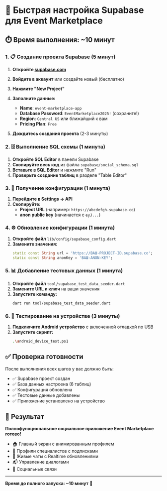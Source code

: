 # 🚀 Быстрая настройка Supabase для Event Marketplace

## ⏱️ Время выполнения: ~10 минут

### 1. 📋 Создание проекта Supabase (5 минут)

1. **Откройте [supabase.com](https://supabase.com)**
2. **Войдите в аккаунт** или создайте новый (бесплатно)
3. **Нажмите "New Project"**
4. **Заполните данные:**
   - **Name**: `event-marketplace-app`
   - **Database Password**: `EventMarketplace2025!` (сохраните!)
   - **Region**: `Central US` или ближайший к вам
   - **Pricing Plan**: `Free`

5. **Дождитесь создания проекта** (2-3 минуты)

### 2. 🗄️ Выполнение SQL схемы (1 минута)

1. **Откройте SQL Editor** в панели Supabase
2. **Скопируйте весь код** из файла `supabase/social_schema.sql`
3. **Вставьте в SQL Editor** и нажмите "Run"
4. **Проверьте создание таблиц** в разделе "Table Editor"

### 3. 🔑 Получение конфигурации (1 минута)

1. **Перейдите в Settings → API**
2. **Скопируйте:**
   - **Project URL** (например: `https://abcdefgh.supabase.co`)
   - **anon public key** (начинается с `eyJ...`)

### 4. ⚙️ Обновление конфигурации (1 минута)

1. **Откройте файл** `lib/config/supabase_config.dart`
2. **Замените значения:**
   ```dart
   static const String url = 'https://ВАШ-PROJECT-ID.supabase.co';
   static const String anonKey = 'ВАШ-ANON-KEY';
   ```

### 5. 📊 Добавление тестовых данных (1 минута)

1. **Откройте файл** `tool/supabase_test_data_seeder.dart`
2. **Замените URL и ключ** на ваши значения
3. **Запустите команду:**
   ```bash
   dart run tool/supabase_test_data_seeder.dart
   ```

### 6. 📱 Тестирование на устройстве (3 минуты)

1. **Подключите Android устройство** с включенной отладкой по USB
2. **Запустите скрипт:**
   ```bash
   .\android_device_test.ps1
   ```

## ✅ Проверка готовности

После выполнения всех шагов у вас должно быть:

- ✅ Supabase проект создан
- ✅ База данных настроена (6 таблиц)
- ✅ Конфигурация обновлена
- ✅ Тестовые данные добавлены
- ✅ Приложение установлено на устройство

## 🎯 Результат

**Полнофункциональное социальное приложение Event Marketplace готово!**

- 🏠 Главный экран с анимированным профилем
- 👤 Профили специалистов с подписками
- 💬 Живые чаты с Realtime обновлениями
- 📬 Управление диалогами
- 👥 Социальные связи

---

**Время до полного запуска: ~10 минут** 🚀